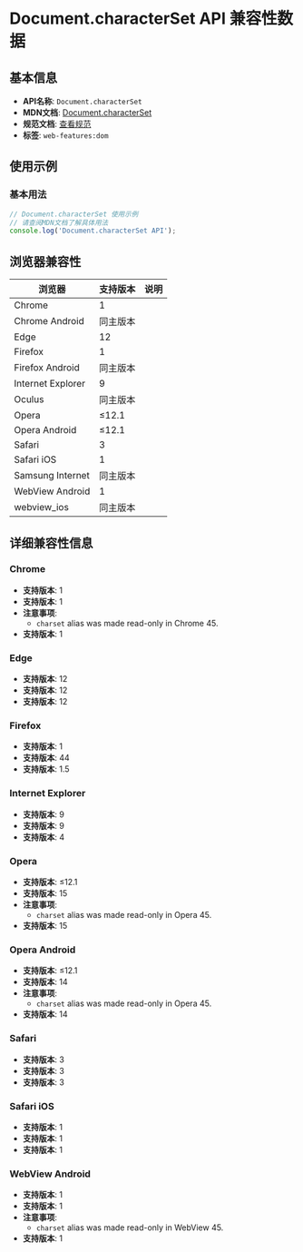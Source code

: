 # Document.characterSet API 兼容性数据

## 基本信息

- **API名称**: `Document.characterSet`
- **MDN文档**: [Document.characterSet](https://developer.mozilla.org/docs/Web/API/Document/characterSet)
- **规范文档**: [查看规范](https://dom.spec.whatwg.org/#ref-for-dom-document-characterset①)
- **标签**: `web-features:dom`

## 使用示例

### 基本用法

```javascript
// Document.characterSet 使用示例
// 请查阅MDN文档了解具体用法
console.log('Document.characterSet API');
```

## 浏览器兼容性

| 浏览器 | 支持版本 | 说明 |
|--------|----------|------|
| Chrome | 1 |  |
| Chrome Android | 同主版本 |  |
| Edge | 12 |  |
| Firefox | 1 |  |
| Firefox Android | 同主版本 |  |
| Internet Explorer | 9 |  |
| Oculus | 同主版本 |  |
| Opera | ≤12.1 |  |
| Opera Android | ≤12.1 |  |
| Safari | 3 |  |
| Safari iOS | 1 |  |
| Samsung Internet | 同主版本 |  |
| WebView Android | 1 |  |
| webview_ios | 同主版本 |  |

## 详细兼容性信息

### Chrome

- **支持版本**: 1
- **支持版本**: 1
- **注意事项**:
  - `charset` alias was made read-only in Chrome 45.
- **支持版本**: 1

### Edge

- **支持版本**: 12
- **支持版本**: 12
- **支持版本**: 12

### Firefox

- **支持版本**: 1
- **支持版本**: 44
- **支持版本**: 1.5

### Internet Explorer

- **支持版本**: 9
- **支持版本**: 9
- **支持版本**: 4

### Opera

- **支持版本**: ≤12.1
- **支持版本**: 15
- **注意事项**:
  - `charset` alias was made read-only in Opera 45.
- **支持版本**: 15

### Opera Android

- **支持版本**: ≤12.1
- **支持版本**: 14
- **注意事项**:
  - `charset` alias was made read-only in Opera 45.
- **支持版本**: 14

### Safari

- **支持版本**: 3
- **支持版本**: 3
- **支持版本**: 3

### Safari iOS

- **支持版本**: 1
- **支持版本**: 1
- **支持版本**: 1

### WebView Android

- **支持版本**: 1
- **支持版本**: 1
- **注意事项**:
  - `charset` alias was made read-only in WebView 45.
- **支持版本**: 1

